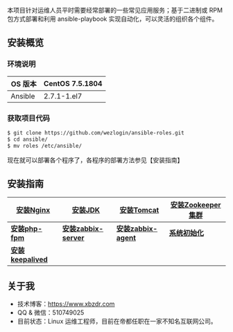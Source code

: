 本项目针对运维人员平时需要经常部署的一些常见应用服务；基于二进制或 RPM 包方式部署和利用 ansible-playbook 实现自动化，可以灵活的组织各个组件。

## 安装概览

### 环境说明

| OS 版本 | CentOS 7.5.1804 |
| --- | --- |
| Ansible  | 2.7.1-1.el7 |

### 获取项目代码

```bash
$ git clone https://github.com/wezlogin/ansible-roles.git
$ cd ansible/
$ mv roles /etc/ansible/
```

现在就可以部署各个程序了，各程序的部署方法参见【安装指南】

## 安装指南

| [安装Nginx](https://github.com/wezlogin/ansible-roles/blob/master/docs/setup/01-install_nginx.md)  | [安装JDK](https://github.com/wezlogin/ansible-roles/blob/master/docs/setup/02-install_jdk.md) | [安装Tomcat](https://github.com/wezlogin/ansible-roles/blob/master/docs/setup/03-install_tomcat.md) | [安装Zookeeper 集群](https://github.com/wezlogin/ansible-roles/blob/master/docs/setup/04-install_zookeeper.md)|
| --- | --- | --- | --- |
|**[安装php-fpm](https://github.com/wezlogin/ansible-roles/blob/master/docs/setup/05-install_php.md)**|**[安装zabbix-server](https://github.com/wezlogin/ansible-roles/blob/master/docs/setup/06-install_zabbix-server.md)**|**[安装zabbix-agent](https://github.com/wezlogin/ansible-roles/blob/master/docs/setup/07-install_zabbix-agent.md)**|**[系统初始化](https://github.com/wezlogin/ansible-roles/blob/master/docs/setup/00-initsys.md)** |
| **[安装keepalived](https://github.com/wezlogin/ansible-roles/blob/master/docs/setup/08-install_keepalived.md)** |  |  |  |

## 关于我

* 技术博客：https://www.xbzdr.com
* QQ & 微信：510749025
* 目前状态：Linux 运维工程师，目前在帝都任职在一家不知名互联网公司。

